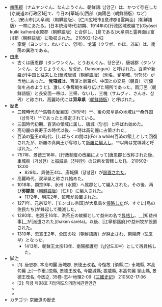 - [南陽郡](https://ko.wikipedia.org/wiki/%EB%82%A8%EC%96%91%EA%B5%B0)（ナムヤンぐん、なんようぐん、朝鮮語: 남양군）は、かつて存在した[京畿道の行政区域]で、今日の[華城市]西部（南陽邑（朝鮮語版）など）と、[安山市][大阜洞]（朝鮮語版）、[仁川広域市][甕津郡][霊興面]（朝鮮語版）一帯にあたる。[日本統治時代]初期、1914年の[行政区域改編で](Gyōsei kuiki kaihen)水原郡（朝鮮語版）と合併し、[島である]大阜洞と霊興面は富川郡（朝鮮語版）に吸収された。
210502-12:42
    - 寧堤（ヨンジェ、ねいてい、영제）、戈浦（クワポ、かほ、과포）は、南陽の異称である。
- [由来](yurai)
    - 古くは唐恩郡（タンウンぐん、とうおんぐん、당은군）、唐城郡（タンソンぐん、とうじょうぐん、당성군、Dansongun）と呼ばれた。百済や新羅が[中国と往来した]華城唐城（[朝鮮語版](https://ko.wikipedia.org/wiki/%ED%99%94%EC%84%B1_%EB%8B%B9%EC%84%B1)）（別名、党項城、당항성）が当地にあった。 **党項城**は、百済と新羅が、中国との交易（朝貢）で[優位を占めようと]、激しく争奪戦を繰り広げた場所であった。雨汀邑（朝鮮語版）と長安面一帯は、三帰、ないし、三槐（サムグィ、さんき、삼귀）と称され、高麗時代には**双阜県**（[朝鮮語版](https://ko.wikipedia.org/wiki/%EC%8C%8D%EB%B6%80%ED%98%84)）と呼ばれた。
- 歴史
    - 三韓時代の^^馬韓の爰襄国（원양국）^^、後の双阜県の地域は^^桑外国（상외국）^^であったと推定されている。
    - 三国時代初期、百済の領域に属し、唐城（당성）と呼ばれ始めた。
    - 高句麗の長寿王の時代以後、一時は高句麗に占領された。
    - 百済の聖王の時代、[しばらくの間は](For a while)百済の領土として回復されたが、新羅の真興王が奪取して[新羅に編入し](hennyuushi)、^^以降は党項城と呼ばれた。^^
    - 757年、景徳王16年、[行政制度の改編によって]唐恩郡と改称された後、車城県（거성현）と振威県（진위현）の[2県を管轄した][1](((rEoH3LQIa)))。
210502-13:00
        - 829年、興徳王4年、唐城鎮（당성진）が[設置された](Setchi)。
    - 高麗時代、双阜県と称され始めた。
    - 1018年、顕宗9年、水州（水原）へ属郡として編入された。その後、再び**弥鄒忽**（[朝鮮語版](https://ko.wikipedia.org/wiki/%EB%AF%B8%EC%B6%94%ED%99%80)）（仁川）に編入された。
        - 1172年、明宗2年、監務が設置された。
    - 1271年、元宗12年、[モンゴル帝国]が大阜島を[侵略した](Shinryaku)が、すぐに[島の住民たち]が蜂起して殲滅した。
    - 1290年、忠烈王16年、洪茶丘の故郷として益州の名で[昇格し](Shōkakushi)、__[知益州事]__が[派遣された](haken sareta)。以後、[江寧都護府]や益州牧が設置された。
    - 1310年、忠宣王2年、全国の牧（朝鮮語版）が廃止され、南陽府（도호부）となった。
        - 1413年、朝鮮王太宗13年、南陽都護府（남양도호부）として再昇格した。
- 脚注
    - [1]: 唐恩郡, 本高句麗 唐城郡, 景德王改名, 今復故. 
[領縣]二: 車城縣, 本高句麗 上[一作車.]忽縣, 景德王改名, 今龍城縣; 振威縣, 本高句麗 釜山縣, 景德王改名, 今因之.
35卷-志4-地理2-09《[三國史記](https://ja.wikipedia.org/wiki/%E4%B8%89%E5%9B%BD%E5%8F%B2%E8%A8%98)》
210502-17:06
    - [2]: 칙령 제98호 지방제도의개정에관한안건
    - [4]: [大韓帝国勅令第49号](https://ko.wikipedia.org/wiki/s:%EB%8C%80%ED%95%9C%EC%A0%9C%EA%B5%AD_1906%EB%85%84_%EC%B9%99%EB%A0%B9_%EC%A0%9C49%ED%98%B8)（1906年9月24日）
    - [5]: [朝鮮総督府](https://ja.wikipedia.org/wiki/%E6%9C%9D%E9%AE%AE%E7%B7%8F%E7%9D%A3%E5%BA%9C)令第111号（[1913年][12月29日]）
- カテゴリ: 京畿道の歴史
